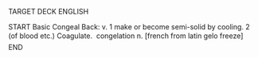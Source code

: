 TARGET DECK
ENGLISH

START
Basic
Congeal
Back: v. 1 make or become semi-solid by cooling. 2 (of blood etc.) Coagulate.  congelation n. [french from latin gelo freeze]
END
